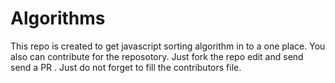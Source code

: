 # Algorithms
This repo is created to get javascript sorting algorithm in to a one place. You also can contribute for the reposotory. Just fork the repo edit and send send a PR . Just do not forget to fill the contributors file.   

#
